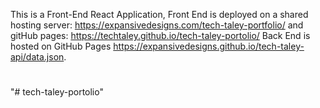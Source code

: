 This is a Front-End React Application, Front End is deployed on a shared hosting server:  https://expansivedesigns.com/tech-taley-portfolio/ and gitHub pages:  https://techtaley.github.io/tech-taley-portolio/  Back End is hosted on GitHub Pages https://expansivedesigns.github.io/tech-taley-api/data.json.  
#
"# tech-taley-portolio" 
